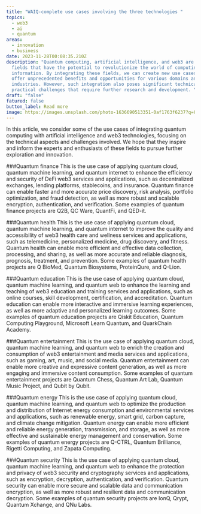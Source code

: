 ```yaml
---
title: "WAIQ-complete use cases involving the three technologies "
topics:
  - web3
  - ai
  - quantum
areas:
  - innovation
  - business
date: 2023-11-28T00:08:35.210Z
description: "Quantum computing, artificial intelligence, and web3 are three
  fields that have the potential to revolutionize the world of computing and
  information. By integrating these fields, we can create new use cases that can
  offer unprecedented benefits and opportunities for various domains and
  industries. However, such integration also poses significant technical and
  practical challenges that require further research and development. "
draft: "false"
fatured: false
button_label: Read more
image: https://images.unsplash.com/photo-1636690513351-0af1763f6237?q=80&w=2071&auto=format&fit=crop&ixlib=rb-4.0.3&ixid=M3wxMjA3fDB8MHxwaG90by1wYWdlfHx8fGVufDB8fHx8fA%3D%3D
---
```

In this article, we consider some of the use cases of integrating quantum computing with artificial intelligence and web3 technologies, focusing on the technical aspects and challenges involved. We hope that they inspire and inform the experts and enthusiasts of these fields to pursue further exploration and innovation. 

###Quantum finance
This is the use case of applying quantum cloud, quantum machine learning, and quantum internet to enhance the efficiency and security of DeFi web3 services and applications, such as decentralized exchanges, lending platforms, stablecoins, and insurance. Quantum finance can enable faster and more accurate price discovery, risk analysis, portfolio optimization, and fraud detection, as well as more robust and scalable encryption, authentication, and verification. Some examples of quantum finance projects are Q2B, QC Ware, QuantFi, and QED-it.

###Quantum health
This is the use case of applying quantum cloud, quantum machine learning, and quantum internet to improve the quality and accessibility of web3 health care and wellness services and applications, such as telemedicine, personalized medicine, drug discovery, and fitness. Quantum health can enable more efficient and effective data collection, processing, and sharing, as well as more accurate and reliable diagnosis, prognosis, treatment, and prevention. Some examples of quantum health projects are Q BioMed, Quantum Biosystems, ProteinQure, and Q-Lion. 

###Quantum education
This is the use case of applying quantum cloud, quantum machine learning, and quantum web to enhance the learning and teaching of web3 education and training services and applications, such as online courses, skill development, certification, and accreditation. Quantum education can enable more interactive and immersive learning experiences, as well as more adaptive and personalized learning outcomes. Some examples of quantum education projects are Qiskit Education, Quantum Computing Playground, Microsoft Learn Quantum, and QuarkChain Academy. 

###Quantum entertainment
This is the use case of applying quantum cloud, quantum machine learning, and quantum web to enrich the creation and consumption of web3 entertainment and media services and applications, such as gaming, art, music, and social media. Quantum entertainment can enable more creative and expressive content generation, as well as more engaging and immersive content consumption. Some examples of quantum entertainment projects are Quantum Chess, Quantum Art Lab, Quantum Music Project, and Qubit by Qubit. 

###Quantum energy
This is the use case of applying quantum cloud, quantum machine learning, and quantum web to optimize the production and distribution of Internet energy consumption and environmental services and applications, such as renewable energy, smart grid, carbon capture, and climate change mitigation. Quantum energy can enable more efficient and reliable energy generation, transmission, and storage, as well as more effective and sustainable energy management and conservation. Some examples of quantum energy projects are Q-CTRL, Quantum Brilliance, Rigetti Computing, and Zapata Computing. 

###Quantum security
This is the use case of applying quantum cloud, quantum machine learning, and quantum web to enhance the protection and privacy of web3 security and cryptography services and applications, such as encryption, decryption, authentication, and verification. Quantum security can enable more secure and scalable data and communication encryption, as well as more robust and resilient data and communication decryption. Some examples of quantum security projects are IonQ, Qrypt, Quantum Xchange, and QNu Labs.
